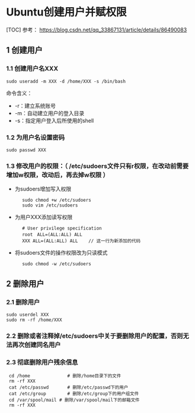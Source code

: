 # Ubuntu创建用户并赋权限

[TOC]
参考：  https://blog.csdn.net/qq_33867131/article/details/86490083 
## 1 创建用户  
### 1.1 创建用户名XXX  
```shell
sudo useradd -m XXX -d /home/XXX -s /bin/bash
```
命令含义：  
* -r：建立系统账号  
* -m：自动建立用户的登入目录  
* -s：指定用户登入后所使用的shell  
### 1.2 为用户名设置密码  
```shell
sudo passwd XXX
```

### 1.3 修改用户的权限：（ /etc/sudoers文件只有r权限，在改动前需要增加w权限，改动后，再去掉w权限 ）   
* 为sudoers增加写入权限  
```shell
      sudo chmod +w /etc/sudoers
      sudo vim /etc/sudoers  
```
* 为用户XXX添加读写权限  
```shell
      # User privilege specification 
      root　ALL=(ALL:ALL) ALL
      XXX ALL=(ALL:ALL) ALL    // 这一行为新添加的代码
```
* 将sudoers文件的操作权限改为只读模式  
```
      sudo chmod -w /etc/sudoers
```
## 2 删除用户  
### 2.1 删除用户  
```
sudo userdel XXX
sudo rm -rf /home/XXX
```
### 2.2 删除或者注释掉/etc/sudoers中关于要删除用户的配置，否则无法再次创建同名用户  
### 2.3 彻底删除用户残余信息
```
 cd /home              # 删除/home目录下的文件          
 rm -rf XXX
 cat /etc/passwd       # 删除/etc/passwd下的用户
 cat /etc/group        # 删除/etc/group下的用户组文件
 cd /var/spool/mail	# 删除/var/spool/mail下的邮箱文件	
 rm -rf XXX
```
